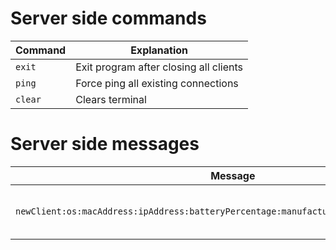# Server side commands

| Command | Explanation                            |
|---------|----------------------------------------|
| `exit`  | Exit program after closing all clients |
| `ping`  | Force ping all existing connections    |
| `clear` | Clears terminal                        |

# Server side messages

| Message                                                                                 | Explanation                             |
|-----------------------------------------------------------------------------------------|-----------------------------------------|
| `newClient:os:macAddress:ipAddress:batteryPercentage:manufacturer:modelNumber:username` | Getting Client info on first connection |
